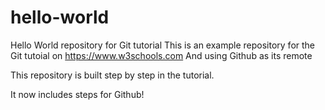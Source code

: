 # hello-world
Hello World repository for Git tutorial
This is an example repository for the Git tutoial on https://www.w3schools.com
And using Github as its remote

This repository is built step by step in the tutorial.

It now includes steps for Github!
